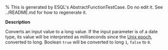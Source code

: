 % This is generated by ESQL's AbstractFunctionTestCase. Do no edit it. See ../README.md for how to regenerate it.

**Description**

Converts an input value to a long value. If the input parameter is of a date type, its value will be interpreted as milliseconds since the [Unix epoch](https://en.wikipedia.org/wiki/Unix_time), converted to long. Boolean `true` will be converted to long `1`, `false` to `0`.

